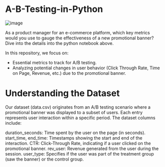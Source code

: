 # A-B-Testing-in-Python

![image](https://github.com/tanuj312001/A-B-Testing-in-Python/assets/60888384/ffc1f6f2-3adc-4cac-8426-702e030420e8)


As a product manager for an e-commerce platform, which key metrics would you use to gauge the effectiveness of a new promotional banner? Dive into the details into the python notebook above.

In this repository, we focus on:

- Essential metrics to track for A/B testing.
- Analyzing potential changes in user behavior (Click Through Rate, Time on Page, Revenue, etc.) due to the promotional banner.

# Understanding the Dataset
Our dataset (data.csv) originates from an A/B testing scenario where a promotional banner was displayed to a subset of users. Each entry represents user interaction within a specific period. The dataset columns include:

duration_seconds: Time spent by the user on the page (in seconds).
start_time, end_time: Timestamps showing the start and end of the interaction.
CTR: Click-Through Rate, indicating if a user clicked on the promotional banner.
rev_user: Revenue generated from the user during the session.
user_type: Specifies if the user was part of the treatment group (saw the banner) or the control group.
